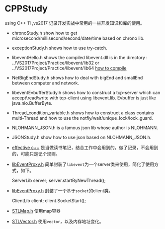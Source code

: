 # CPPStudy
using C++ 11  ,vs2017
记录开发实战中常用的一些开发知识和库的使用。

* chronoStudy.h show how to get microsecond/millisecond/second/date/time based on chrono lib.

* exceptionStudy.h shows how to use try-catch.

* libeventHello.h shows the compiled libevent.dll is in the directory : ../VS2017Project/Practice/libevent/lib32 or ../VS2017Project/Practice/libevent/lib64 [how to compile](./windows10下编译libevent（x64和x86））)

* NetBigEndStudy.h shows how to deal with bigEnd and smallEnd between computer and network.

* libeventEvbufferStudy.h shows how to construct a tcp-server which can accept\read\write with tcp-client using libevent.lib. Evbuffer is just like java.nio.BufferByte.

* Thread_condition_variable.h shows how to construct a class contains multi-Thread and how to use the notfiy/wait/unique_lock/lock_guard. 

* NLOHMANN_JSON.h is a famous json lib whose author is NLOHMANN. 
* JSONStudy.h show how to use json based on NLOHMANN_JSON.h.


* [effective c++](./effective_Cpp_50rules.md) 是当做读书笔记，结合工作中会用到的，做了记录，不会用到的，可能只是记个规则。

* [libEventProxy.h](./VS2017Project/Practice/libEventProxy.h) 简单封装了`libevent`为一个server类来使用，简化了使用方式，如下。

   ServerLib server;
   server.startByNewThread();


* [libEventProxy.h](./VS2017Project/Practice/libEventProxy.h) 封装了一个基于`socket`的client类。

   ClientLib client;
   client.SocketStart();


* [STLMap.h](./VS2017Project/Practice/STLMap.h) 使用map容器

* [STLVector.h](./VS2017Project/Practice/STLVector.h) 使用`vector`，以及内存地址变化。

